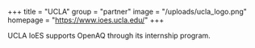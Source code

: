 +++
title = "UCLA"
group = "partner"
image = "/uploads/ucla_logo.png"
homepage = "https://www.ioes.ucla.edu/"
+++

UCLA IoES supports OpenAQ through its internship program.


